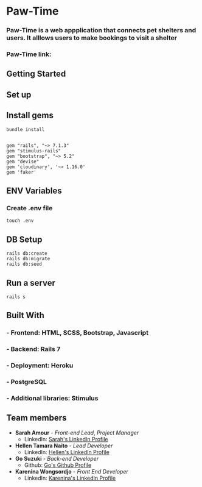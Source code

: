 # Paw-Time
### Paw-Time is a web appplication that connects pet shelters and users. It alllows users to make bookings to visit a shelter</p>
### Paw-Time link: 

## Getting Started

## Set up
## Install gems
`bundle install`

```

gem "rails", "~> 7.1.3"
gem "stimulus-rails"
gem "bootstrap", "~> 5.2"
gem "devise"
gem 'cloudinary', '~> 1.16.0'
gem 'faker'
```


## ENV Variables
### Create .env file
`touch .env`

## DB Setup
 ```
 rails db:create
 rails db:migrate
 rails db:seed
```
## Run a server
`rails s`

## Built With
### - Frontend: HTML, SCSS, Bootstrap, Javascript
### - Backend: Rails 7
### - Deployment: Heroku
### - PostgreSQL
### - Additional libraries: Stimulus

## Team members
- **Sarah Amour** - *Front-end Lead*, *Project Manager*
  - LinkedIn: [Sarah's LinkedIn Profile](https://www.linkedin.com/in/sarah-amour-3779aa175/)
- **Hellen Tamara Naito** - *Lead Developer*
  - LinkedIn: [Hellen's LinkedIn Profile](https://www.linkedin.com/in/hellen-tamara-naito/)
- **Go Suzuki** - *Back-end Developer*
  - Github: [Go's Github Profile](https://github.com/gosuz)
- **Karenina Wongsordjo** - *Front End Developer*
  - LinkedIn: [Karenina's LinkedIn Profile](https://www.linkedin.com/in/karenina-wongsordjo-b38501176/)




